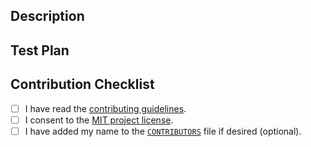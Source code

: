<!-- Provide a general summary of your changes in the Title above -->

## Description
<!-- Describe your changes in detail, linking any relevant issues -->

## Test Plan
<!-- Describe how you tested your change (ideally with automated tests) -->

## Contribution Checklist
- [ ] I have read the [contributing guidelines](https://github.com/JohnMaguire/Cardinal/blob/master/CONTRIBUTING.md).
- [ ] I consent to the [MIT project license](https://github.com/JohnMaguire/Cardinal/blob/master/LICENSE).
- [ ] I have added my name to the [`CONTRIBUTORS`](https://github.com/JohnMaguire/Cardinal/blob/master/CONTRIBUTORS) file if desired (optional).
